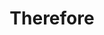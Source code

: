 ---
title: "Therefore"
excerpt: "deterministic GPU neutron transport using one cell inversions"
header:
    teaser: assets/images/reeds.png


categories:
  - my work
tags:
  - gpu
  - neutron transport
---